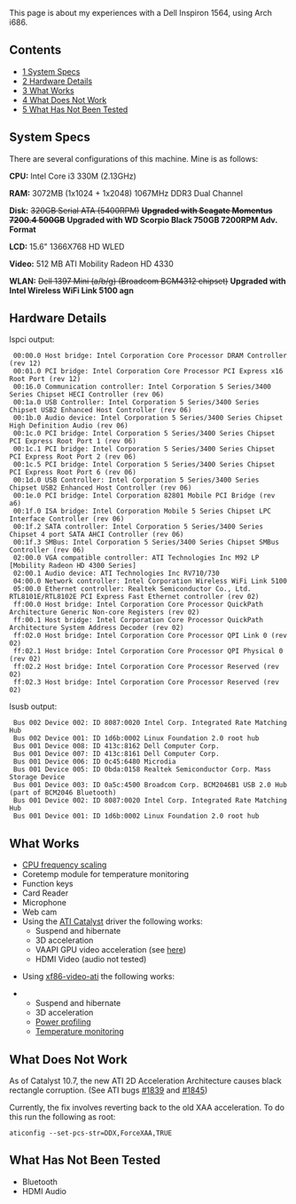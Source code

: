 This page is about my experiences with a Dell Inspiron 1564, using Arch i686.

## Contents

*   [1 System Specs](#System_Specs)
*   [2 Hardware Details](#Hardware_Details)
*   [3 What Works](#What_Works)
*   [4 What Does Not Work](#What_Does_Not_Work)
*   [5 What Has Not Been Tested](#What_Has_Not_Been_Tested)

## System Specs

There are several configurations of this machine. Mine is as follows:

**CPU:** Intel Core i3 330M (2.13GHz)

**RAM:** 3072MB (1x1024 + 1x2048) 1067MHz DDR3 Dual Channel

**Disk:** ~~320GB Serial ATA (5400RPM)~~ ~~**Upgraded with Seagate Momentus 7200.4 500GB**~~ **Upgraded with WD Scorpio Black 750GB 7200RPM Adv. Format**

**LCD:** 15.6" 1366X768 HD WLED

**Video:** 512 MB ATI Mobility Radeon HD 4330

**WLAN:** ~~Dell 1397 Mini (a/b/g) (Broadcom BCM4312 chipset)~~ **Upgraded with Intel Wireless WiFi Link 5100 agn**

## Hardware Details

lspci output:

```
 00:00.0 Host bridge: Intel Corporation Core Processor DRAM Controller (rev 12)
 00:01.0 PCI bridge: Intel Corporation Core Processor PCI Express x16 Root Port (rev 12)
 00:16.0 Communication controller: Intel Corporation 5 Series/3400 Series Chipset HECI Controller (rev 06)
 00:1a.0 USB Controller: Intel Corporation 5 Series/3400 Series Chipset USB2 Enhanced Host Controller (rev 06)
 00:1b.0 Audio device: Intel Corporation 5 Series/3400 Series Chipset High Definition Audio (rev 06)
 00:1c.0 PCI bridge: Intel Corporation 5 Series/3400 Series Chipset PCI Express Root Port 1 (rev 06)
 00:1c.1 PCI bridge: Intel Corporation 5 Series/3400 Series Chipset PCI Express Root Port 2 (rev 06)
 00:1c.5 PCI bridge: Intel Corporation 5 Series/3400 Series Chipset PCI Express Root Port 6 (rev 06)
 00:1d.0 USB Controller: Intel Corporation 5 Series/3400 Series Chipset USB2 Enhanced Host Controller (rev 06)
 00:1e.0 PCI bridge: Intel Corporation 82801 Mobile PCI Bridge (rev a6)
 00:1f.0 ISA bridge: Intel Corporation Mobile 5 Series Chipset LPC Interface Controller (rev 06)
 00:1f.2 SATA controller: Intel Corporation 5 Series/3400 Series Chipset 4 port SATA AHCI Controller (rev 06)
 00:1f.3 SMBus: Intel Corporation 5 Series/3400 Series Chipset SMBus Controller (rev 06)
 02:00.0 VGA compatible controller: ATI Technologies Inc M92 LP [Mobility Radeon HD 4300 Series]
 02:00.1 Audio device: ATI Technologies Inc RV710/730
 04:00.0 Network controller: Intel Corporation Wireless WiFi Link 5100
 05:00.0 Ethernet controller: Realtek Semiconductor Co., Ltd. RTL8101E/RTL8102E PCI Express Fast Ethernet controller (rev 02)
 ff:00.0 Host bridge: Intel Corporation Core Processor QuickPath Architecture Generic Non-core Registers (rev 02)
 ff:00.1 Host bridge: Intel Corporation Core Processor QuickPath Architecture System Address Decoder (rev 02)
 ff:02.0 Host bridge: Intel Corporation Core Processor QPI Link 0 (rev 02)
 ff:02.1 Host bridge: Intel Corporation Core Processor QPI Physical 0 (rev 02)
 ff:02.2 Host bridge: Intel Corporation Core Processor Reserved (rev 02)
 ff:02.3 Host bridge: Intel Corporation Core Processor Reserved (rev 02)

```

lsusb output:

```
 Bus 002 Device 002: ID 8087:0020 Intel Corp. Integrated Rate Matching Hub
 Bus 002 Device 001: ID 1d6b:0002 Linux Foundation 2.0 root hub
 Bus 001 Device 008: ID 413c:8162 Dell Computer Corp. 
 Bus 001 Device 007: ID 413c:8161 Dell Computer Corp. 
 Bus 001 Device 006: ID 0c45:6480 Microdia 
 Bus 001 Device 005: ID 0bda:0158 Realtek Semiconductor Corp. Mass Storage Device
 Bus 001 Device 003: ID 0a5c:4500 Broadcom Corp. BCM2046B1 USB 2.0 Hub (part of BCM2046 Bluetooth)
 Bus 001 Device 002: ID 8087:0020 Intel Corp. Integrated Rate Matching Hub
 Bus 001 Device 001: ID 1d6b:0002 Linux Foundation 2.0 root hub

```

## What Works

*   [CPU frequency scaling](/index.php/CPU_frequency_scaling "CPU frequency scaling")
*   Coretemp module for temperature monitoring
*   Function keys
*   Card Reader
*   Microphone
*   Web cam
*   Using the [ATI Catalyst](/index.php/ATI_Catalyst "ATI Catalyst") driver the following works:
    *   Suspend and hibernate
    *   3D acceleration
    *   VAAPI GPU video acceleration (see [here](/index.php/ATI_Catalyst#Video_acceleration "ATI Catalyst"))
    *   HDMI Video (audio not tested)

- Using [xf86-video-ati](/index.php/ATI "ATI") the following works:

*   *   Suspend and hibernate
    *   3D acceleration
    *   [Power profiling](/index.php/ATI#Powersaving "ATI")
    *   [Temperature monitoring](/index.php/ATI#Powersaving "ATI")

## What Does Not Work

As of Catalyst 10.7, the new ATI 2D Acceleration Architecture causes black rectangle corruption. (See ATI bugs [#1839](http://ati.cchtml.com/show_bug.cgi?id=1839) and [#1845](http://ati.cchtml.com/show_bug.cgi?id=1845))

Currently, the fix involves reverting back to the old XAA acceleration. To do this run the following as root:

```
aticonfig --set-pcs-str=DDX,ForceXAA,TRUE

```

## What Has Not Been Tested

*   Bluetooth
*   HDMI Audio